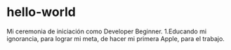 # hello-world
Mi ceremonia de iniciación como Developer Beginner.
1.Educando mi ignorancia, para lograr mi meta, de hacer mi primera Apple, para el trabajo.

